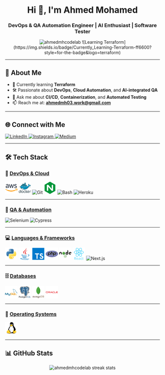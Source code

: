 <h1 align="center">Hi 👋, I'm Ahmed Mohamed</h1>
<h3 align="center">DevOps & QA Automation Engineer | AI Enthusiast | Software Tester</h3>

<p align="center">
  <img src="https://komarev.com/ghpvc/?username=ahmedmhcodelab&label=Profile%20views&color=ff6600&style=flat" alt="ahmedmhcodelab" />
  ![Learning Terraform](https://img.shields.io/badge/Currently_Learning-Terraform-ff6600?style=for-the-badge&logo=terraform)

</p>


---

## 🚀 About Me

- 🌱 Currently learning **Terraform**
- 🛠️ Passionate about **DevOps**, **Cloud Automation**, and **AI-integrated QA**
- 💬 Ask me about **CI/CD**, **Containerization**, and **Automated Testing**
- 📫 Reach me at: **ahmedmh03.work@gmail.com**


  

---

## 🌐 Connect with Me

<p align="left">
  <a href="https://www.linkedin.com/in/ahmed-mohamed-25b300275/" target="_blank">
    <img src="https://raw.githubusercontent.com/rahuldkjain/github-profile-readme-generator/master/src/images/icons/Social/linked-in-alt.svg" height="30" width="40" alt="LinkedIn"/>
  </a>
  <a href="https://instagram.com/ahmedmhcodelab" target="_blank">
    <img src="https://raw.githubusercontent.com/rahuldkjain/github-profile-readme-generator/master/src/images/icons/Social/instagram.svg" height="30" width="40" alt="Instagram"/>
  </a>
  <a href="https://medium.com/@ahmedmhcodelab" target="_blank">
    <img src="https://raw.githubusercontent.com/rahuldkjain/github-profile-readme-generator/master/src/images/icons/Social/medium.svg" height="30" width="40" alt="Medium"/>
  </a>
</p>

---

## 🛠️ Tech Stack

### 🔧 <u>DevOps & Cloud</u>
<p>
  <img src="https://raw.githubusercontent.com/devicons/devicon/master/icons/amazonwebservices/amazonwebservices-original-wordmark.svg" alt="AWS" width="40" height="40"/>
  <img src="https://raw.githubusercontent.com/devicons/devicon/master/icons/docker/docker-original-wordmark.svg" alt="Docker" width="40" height="40"/>
  <img src="https://www.vectorlogo.zone/logos/git-scm/git-scm-icon.svg" alt="Git" width="40" height="40"/>
  <img src="https://raw.githubusercontent.com/devicons/devicon/master/icons/nginx/nginx-original.svg" alt="Nginx" width="40" height="40"/>
  <img src="https://www.vectorlogo.zone/logos/gnu_bash/gnu_bash-icon.svg" alt="Bash" width="40" height="40"/>
  <img src="https://www.vectorlogo.zone/logos/heroku/heroku-icon.svg" alt="Heroku" width="40" height="40"/>
</p>

---

### 🧪 <u>QA & Automation</u>
<p>
  <img src="https://raw.githubusercontent.com/detain/svg-logos/780f25886640cef088af994181646db2f6b1a3f8/svg/selenium-logo.svg" alt="Selenium" width="40" height="40"/>
  <img src="https://raw.githubusercontent.com/simple-icons/simple-icons/6e46ec1fc23b60c8fd0d2f2ff46db82e16dbd75f/icons/cypress.svg" alt="Cypress" width="40" height="40"/>
</p>

---

### 💻 <u>Languages & Frameworks</u>
<p>
  <img src="https://raw.githubusercontent.com/devicons/devicon/master/icons/python/python-original.svg" alt="Python" width="40" height="40"/>
  <img src="https://raw.githubusercontent.com/devicons/devicon/master/icons/java/java-original.svg" alt="Java" width="40" height="40"/>
  <img src="https://raw.githubusercontent.com/devicons/devicon/master/icons/typescript/typescript-original.svg" alt="TypeScript" width="40" height="40"/>
  <img src="https://raw.githubusercontent.com/devicons/devicon/master/icons/php/php-original.svg" alt="PHP" width="40" height="40"/>
  <img src="https://raw.githubusercontent.com/devicons/devicon/master/icons/nodejs/nodejs-original-wordmark.svg" alt="Node.js" width="40" height="40"/>
  <img src="https://raw.githubusercontent.com/devicons/devicon/master/icons/react/react-original-wordmark.svg" alt="React" width="40" height="40"/>
  <img src="https://cdn.worldvectorlogo.com/logos/nextjs-2.svg" alt="Next.js" width="40" height="40"/>
</p>

---

### 🗄️ <u>Databases</u>
<p>
  <img src="https://raw.githubusercontent.com/devicons/devicon/master/icons/mysql/mysql-original-wordmark.svg" alt="MySQL" width="40" height="40"/>
  <img src="https://raw.githubusercontent.com/devicons/devicon/master/icons/postgresql/postgresql-original-wordmark.svg" alt="PostgreSQL" width="40" height="40"/>
  <img src="https://raw.githubusercontent.com/devicons/devicon/master/icons/mongodb/mongodb-original-wordmark.svg" alt="MongoDB" width="40" height="40"/>
  <img src="https://raw.githubusercontent.com/devicons/devicon/master/icons/oracle/oracle-original.svg" alt="Oracle DB" width="40" height="40"/>
</p>

---

### 🐧 <u>Operating Systems</u>
<p>
  <img src="https://raw.githubusercontent.com/devicons/devicon/master/icons/linux/linux-original.svg" alt="Linux" width="40" height="40"/>
</p>

---

## 📊 GitHub Stats

<p align="center">
  <img src="https://github-readme-streak-stats.herokuapp.com/?user=ahmedmhcodelab&theme=orange" alt="ahmedmhcodelab streak stats" />
</p>
